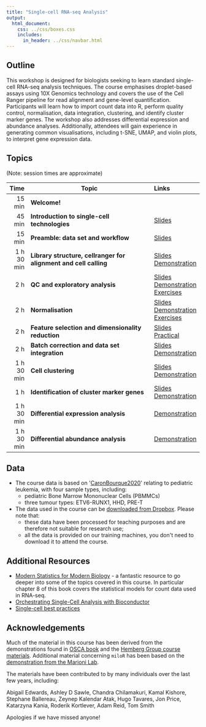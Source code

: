 ```yaml
---
title: "Single-cell RNA-seq Analysis"
output:
  html_document:
    css: ../css/boxes.css
    includes:
      in_header: ../css/navbar.html
---
```


## Outline
This workshop is designed for biologists seeking to learn standard single-cell RNA-seq analysis techniques. 
The course emphasises droplet-based assays using 10X Genomics technology and covers the use of the Cell Ranger pipeline for read alignment and gene-level quantification. 
Participants will learn how to import count data into R, perform quality control, normalisation, data integration, clustering, and identify cluster marker genes. 
The workshop also addresses differential expression and abundance analyses. 
Additionally, attendees will gain experience in generating common visualisations, including t-SNE, UMAP, and violin plots, to interpret gene expression data.

## Topics

(Note: session times are approximate)

| Time|Topic|Links|
|----:|-----|:----|
|15 min|**Welcome!**||
|45 min|**Introduction to single-cell technologies** |[Slides]()|
|15 min|**Preamble: data set and workflow** |[Slides](02_PreambleSlides.html)|
|1 h 30 min|**Library structure, cellranger for alignment and cell calling** |[Slides](03_CellRangerSlides.html)<br>[Demonstration](03_CellRanger.html)|
|2 h|**QC and exploratory analysis** |[Slides](04_QualityControlSlides.html)<br>[Demonstration](04_Preprocessing_And_QC.html)<br>[Exercises](04_Preprocessing_And_QC.Exercise.html)|
|2 h|**Normalisation** |[Slides](05_NormalisationSlides.html)<br>[Demonstration](05_Normalisation.html)<br>[Exercises](05_Normalisation_exercises.html)|
|2 h|**Feature selection and dimensionality reduction**|[Slides](06_FeatureSelectionAndDimensionalityReduction_slides.html)<br>[Practical](06_FeatureSelectionAndDimensionalityReduction.html)|
|2 h|**Batch correction and data set integration**|[Slides](07_DataIntegrationAndBatchCorrectionSlides)<br>[Demonstration](07_Dataset_Integration.html)|
|1 h 30 min|**Cell clustering**|[Slides](08_ClusteringSlides.html)<br>[Demonstration](08_Clustering.html)|
|1 h|**Identification of cluster marker genes**|[Slides](09_ClusterMarkerGenes.html)<br>[Demonstration](09_Cluster_Marker_Genes.html)|
|1 h 30 min|**Differential expression analysis**|[Demonstration](10_Differential_Expression.html)|
|1 h 30 min|**Differential abundance analysis**|[Demonstration](11_Differential_Abundance.html)|

<!-- https://stackoverflow.com/a/58338258 -->
<style>
table th:first-of-type {
    width: 10%;
}
table th:nth-of-type(2) {
    width: 70%;
}
table th:nth-of-type(3) {
    width: 20%;
}
</style>

## Data

* The course data is based on '[CaronBourque2020](https://www.nature.com/articles/s41598-020-64929-x)'
  relating to pediatric leukemia, with four sample types, including:
  * pediatric Bone Marrow Mononuclear Cells (PBMMCs)
  * three tumour types: ETV6-RUNX1, HHD, PRE-T  
* The data used in the course can be [downloaded from Dropbox](https://www.dropbox.com/scl/fo/9x1rg6qxqw5crq2vtb1ho/AMawguf1kqRYQQs-qZPhFZA?rlkey=6y4w1skyjzpq36zfyocis24t6&st=yyv0kusl&dl=0). Please note that:
  * these data have been processed for teaching purposes and are therefore not suitable for research use;
  * all the data is provided on our training machines, you don't need to download it to attend the course.


## Additional Resources

* [Modern Statistics for Modern Biology](https://www.huber.embl.de/msmb/08-chap.html) - a fantastic resource to go deeper into some of the topics covered in this course. In particular chapter 8 of this book covers the statistical models for count data used in RNA-seq.
* [Orchestrating Single-Cell Analysis with Bioconductor](https://bioconductor.org/books/release/OSCA/)
* [Single-cell best practices](https://www.sc-best-practices.org/preamble.html)


## Acknowledgements

Much of the material in this course has been derived from the demonstrations found in
[OSCA book](https://bioconductor.org/books/release/OSCA/)
and the [Hemberg Group course materials](https://www.singlecellcourse.org/). Additional material concerning `miloR` has been based on the [demonstration from the Marioni Lab](https://marionilab.github.io/miloR/articles/milo_demo.html).

The materials have been contributed to by many individuals over the last few years, including:

Abigail Edwards, Ashley D Sawle, Chandra Chilamakuri, Kamal Kishore, Stephane Ballereau, Zeynep Kalendar Atak, Hugo Tavares, Jon Price, Katarzyna Kania, Roderik Kortlever, Adam Reid, Tom Smith

Apologies if we have missed anyone!